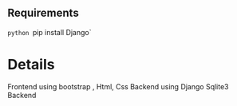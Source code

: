 ## Requirements
`python
`pip install Django`

# Details
Frontend using bootstrap , Html, Css
Backend using Django 
Sqlite3 Backend

